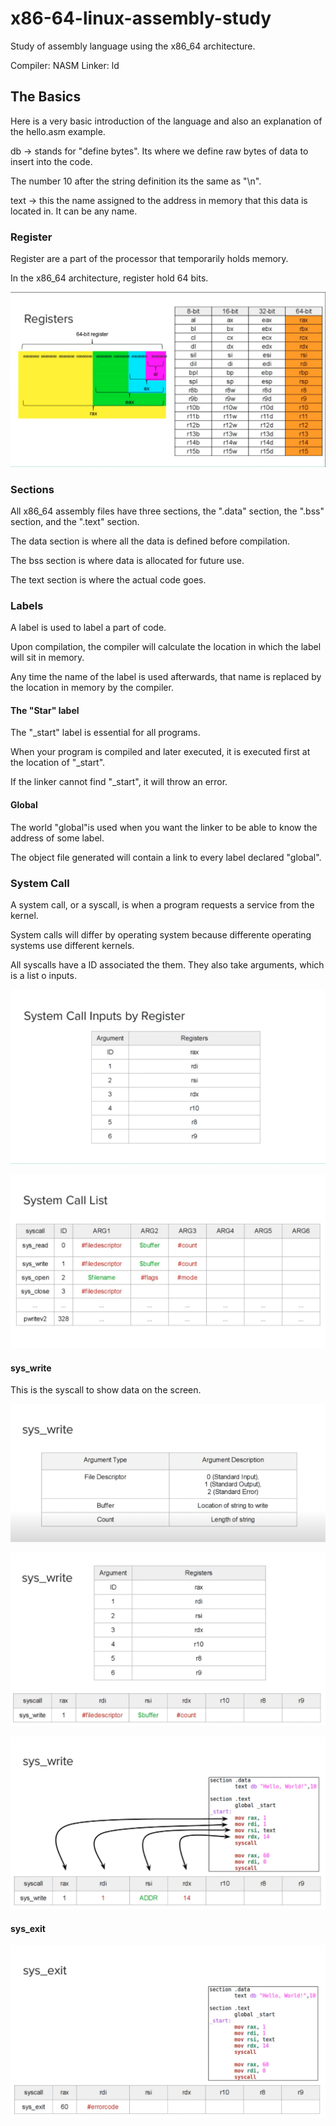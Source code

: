 # x86-64-linux-assembly-study
Study of assembly language using the x86_64 architecture.

Compiler: NASM
Linker: ld


## The Basics

Here is a very basic introduction of the language and also an explanation of the hello.asm example.

db -> stands for "define bytes". Its where we define raw bytes of data to insert into the code.

The number 10 after the string definition its the same as "\n". 

text -> this the name assigned to the address in memory that this data is located in. It can be any name.


### Register

Register are a part of the processor that temporarily holds memory.

In the x86_64 architecture, register hold 64 bits.

![Register table](images/register_table.png)

### Sections

All x86_64 assembly files have three sections, the ".data" section, the ".bss" section, and the ".text" section.

The data section is where all the data is defined before compilation.

The bss section is where data is allocated for future use.

The text section is where the actual code goes. 

### Labels

A label is used to label a part of code.

Upon compilation, the compiler will calculate the location in which the label will sit in memory.

Any time the name of the label is used afterwards, that name is replaced by the location in memory by the compiler. 

#### The "Star" label

The "_start" label is essential for all programs.

When your program is compiled and later executed, it is executed first at the location of "_start".

If the linker cannot find "_start", it will throw an error. 

#### Global

The world "global"is used when you want the linker to be able to know the address of some label.

The object file generated will contain a link to every label declared "global". 

### System Call

A system call, or a syscall, is when a program requests a service from the kernel.

System calls will differ by operating system because differente operating systems use different kernels.

All syscalls have a ID associated the them. They also take arguments, which is a list o inputs.

![System calls inputs by register](images/system_call_iputs_registers.png)

![System calls list](images/system_call_list.png)

#### sys_write

This is the syscall to show data on the screen.

![sys_write image 1](images/sys_write_1.png)

![sys_write image 2](images/sys_write_2.png)

![sys_write image 3](images/sys_write_3.png)

#### sys_exit

![sys_exit image 1](images/sys_exit_1.png)


